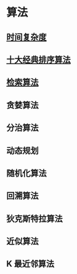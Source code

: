 # 算法

## [时间复杂度](./md/01.md)

## [十大经典排序算法](./md/02.md)

## [检索算法](./md/03.md)

## 贪婪算法

## 分治算法

## 动态规划

## 随机化算法

## 回溯算法

## 狄克斯特拉算法

## 近似算法

## K 最近邻算法
